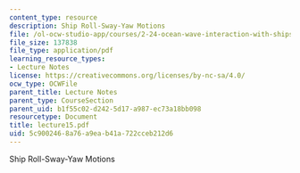 ```yaml
---
content_type: resource
description: Ship Roll-Sway-Yaw Motions
file: /ol-ocw-studio-app/courses/2-24-ocean-wave-interaction-with-ships-and-offshore-energy-systems-13-022-spring-2002/5c9002468a76a9eab41a722cceb212d6_lecture15.pdf
file_size: 137838
file_type: application/pdf
learning_resource_types:
- Lecture Notes
license: https://creativecommons.org/licenses/by-nc-sa/4.0/
ocw_type: OCWFile
parent_title: Lecture Notes
parent_type: CourseSection
parent_uid: b1f55c02-d242-5d17-a987-ec73a18bb098
resourcetype: Document
title: lecture15.pdf
uid: 5c900246-8a76-a9ea-b41a-722cceb212d6
---
```

Ship Roll-Sway-Yaw Motions